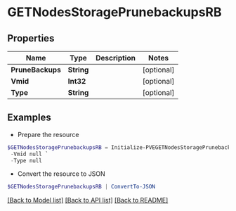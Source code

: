 # GETNodesStoragePrunebackupsRB
## Properties

Name | Type | Description | Notes
------------ | ------------- | ------------- | -------------
**PruneBackups** | **String** |  | [optional] 
**Vmid** | **Int32** |  | [optional] 
**Type** | **String** |  | [optional] 

## Examples

- Prepare the resource
```powershell
$GETNodesStoragePrunebackupsRB = Initialize-PVEGETNodesStoragePrunebackupsRB  -PruneBackups null `
 -Vmid null `
 -Type null
```

- Convert the resource to JSON
```powershell
$GETNodesStoragePrunebackupsRB | ConvertTo-JSON
```

[[Back to Model list]](../README.md#documentation-for-models) [[Back to API list]](../README.md#documentation-for-api-endpoints) [[Back to README]](../README.md)

